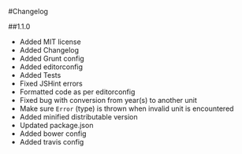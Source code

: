 #Changelog

##1.1.0

- Added MIT license
- Added Changelog
- Added Grunt config
- Added editorconfig
- Added Tests
- Fixed JSHint errors
- Formatted code as per editorconfig
- Fixed bug with conversion from year(s) to another unit
- Make sure `Error` (type) is thrown when invalid unit is encountered
- Added minified distributable version
- Updated package.json
- Added bower config
- Added travis config
